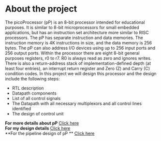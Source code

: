 # About the project
The picoProcessor (pP) is an 8-bit processor intended for educational purposes. It is similar to 8-bit microprocessors
for small embedded applications, but has an instruction set architecture more similar to RISC processors. The pP has separate instruction and data memories. The instruction memory is 4K instructions in size, and the data memory is 256 bytes. The pP can also address I/O devices using up to 256 input ports and 256 output ports. Within the processor there are eight 8-bit general purposes registers, r0 to r7. R0 is always read as zero and ignores writes. There is also a return-address stack of implementation-defined depth (at least four entries), an interrupt return register and Zero (Z) and Carry (C) condition codes. In this project we will design this processor and the design include the following steps:
-	RTL description 
-	Datapath components
-	List of all control signals 
-	The Datapath with all necessary multiplexors and all control lines identified 
-	The design of control unit 

**For more details about pP** 
<a href="pP-ISA.pdf">Click here </a><br>
**For my design details**
<a href="Single-cyclePicoProcessor.pdf">Click here </a> <br>
**For the pipeline design of pP **
<a href="https://github.com/AbdulrhmanSobhyAlsayed/DESIGN-PIPELINE-PICOPROCESSOR.git">Click here </a> <br>

